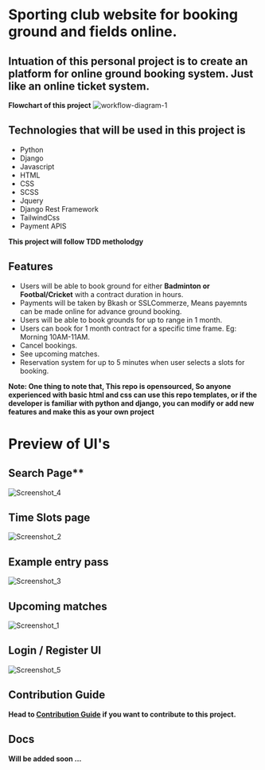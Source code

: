 # Sporting club website for booking ground and fields online.

## Intuation of this personal project is to create an platform for online ground booking system. Just like an online ticket system. 

**Flowchart of this project**
![workflow-diagram-1](https://github.com/jahir-raihan/metroplex-sport/assets/78207450/a9575600-c20c-4252-9ce3-83cdafe617f5)

## Technologies that will be used in this project is 
- Python
- Django
- Javascript
- HTML
- CSS
- SCSS
- Jquery
- Django Rest Framework
- TailwindCss
- Payment APIS

**This project will  follow TDD metholodgy**

## Features

- Users will be able to book ground for either **Badminton or Footbal/Cricket** with a contract duration in hours.
- Payments will be taken by Bkash or SSLCommerze, Means payemnts can be made online for advance ground booking.
- Users will be able to book grounds for up to range in 1 month.
- Users can book for 1 month contract for a specific time frame. Eg: Morning 10AM-11AM.
- Cancel bookings.
- See upcoming matches.
- Reservation system for up to 5 minutes when user selects a slots for booking.

**Note: One thing to note that, This repo is opensourced, So anyone experienced with basic html and css can use this repo templates, or if the developer is familiar with python and django, you can modify or add new features and make this as your own project**


# Preview of UI's

## Search Page**

![Screenshot_4](https://github.com/jahir-raihan/metroplex-sport/assets/78207450/7c523fe8-b173-4576-bf0e-4e69ddae140a)


## Time Slots page

![Screenshot_2](https://github.com/jahir-raihan/metroplex-sport/assets/78207450/e6cc1886-da53-4160-8b2c-600ea15406b8)


## Example entry pass

![Screenshot_3](https://github.com/jahir-raihan/metroplex-sport/assets/78207450/30759b8c-2bcb-46ab-9e02-a45deccc6315)

## Upcoming matches

![Screenshot_1](https://github.com/jahir-raihan/metroplex-sport/assets/78207450/3460b367-ed37-4114-aad2-c49eb8e0a397)


## Login / Register UI

![Screenshot_5](https://github.com/jahir-raihan/metroplex-sport/assets/78207450/3cc87064-2d14-4932-878d-03ec52ac7afe)

## Contribution Guide

**Head to [Contribution Guide](CONTRIBUTING.md) if you want to contribute to this project.**

## Docs

**Will be added soon ...**






